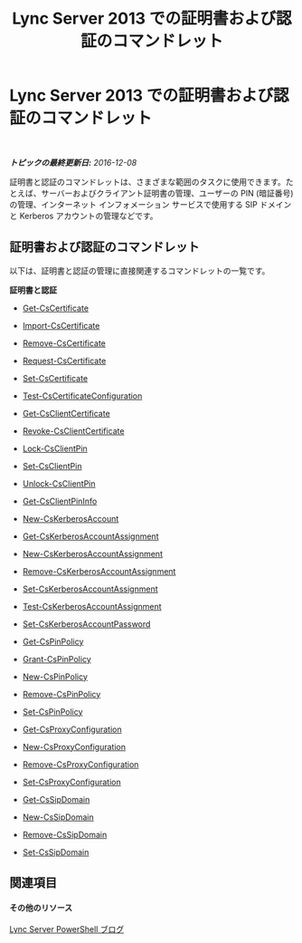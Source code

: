 ﻿---
title: Lync Server 2013 での証明書および認証のコマンドレット
TOCTitle: Lync Server 2013 での証明書および認証のコマンドレット
ms:assetid: ebb51778-3558-49d2-8343-d83e7a731559
ms:mtpsurl: https://technet.microsoft.com/ja-jp/library/Gg415680(v=OCS.15)
ms:contentKeyID: 48274043
ms.date: 12/10/2016
mtps_version: v=OCS.15
ms.translationtype: HT
---

# Lync Server 2013 での証明書および認証のコマンドレット

 

_**トピックの最終更新日:** 2016-12-08_

証明書と認証のコマンドレットは、さまざまな範囲のタスクに使用できます。たとえば、サーバーおよびクライアント証明書の管理、ユーザーの PIN (暗証番号) の管理、インターネット インフォメーション サービスで使用する SIP ドメインと Kerberos アカウントの管理などです。

## 証明書および認証のコマンドレット

以下は、証明書と認証の管理に直接関連するコマンドレットの一覧です。

**証明書と認証**

  - [Get-CsCertificate](get-cscertificate.md)

  - [Import-CsCertificate](import-cscertificate.md)

  - [Remove-CsCertificate](remove-cscertificate.md)

  - [Request-CsCertificate](request-cscertificate.md)

  - [Set-CsCertificate](set-cscertificate.md)

  - [Test-CsCertificateConfiguration](test-cscertificateconfiguration.md)

  - [Get-CsClientCertificate](get-csclientcertificate.md)

  - [Revoke-CsClientCertificate](revoke-csclientcertificate.md)

  - [Lock-CsClientPin](lock-csclientpin.md)

  - [Set-CsClientPin](set-csclientpin.md)

  - [Unlock-CsClientPin](unlock-csclientpin.md)

  - [Get-CsClientPinInfo](get-csclientpininfo.md)

  - [New-CsKerberosAccount](new-cskerberosaccount.md)

  - [Get-CsKerberosAccountAssignment](get-cskerberosaccountassignment.md)

  - [New-CsKerberosAccountAssignment](new-cskerberosaccountassignment.md)

  - [Remove-CsKerberosAccountAssignment](remove-cskerberosaccountassignment.md)

  - [Set-CsKerberosAccountAssignment](set-cskerberosaccountassignment.md)

  - [Test-CsKerberosAccountAssignment](test-cskerberosaccountassignment.md)

  - [Set-CsKerberosAccountPassword](set-cskerberosaccountpassword.md)

  - [Get-CsPinPolicy](get-cspinpolicy.md)

  - [Grant-CsPinPolicy](grant-cspinpolicy.md)

  - [New-CsPinPolicy](new-cspinpolicy.md)

  - [Remove-CsPinPolicy](remove-cspinpolicy.md)

  - [Set-CsPinPolicy](set-cspinpolicy.md)

  - [Get-CsProxyConfiguration](get-csproxyconfiguration.md)

  - [New-CsProxyConfiguration](new-csproxyconfiguration.md)

  - [Remove-CsProxyConfiguration](remove-csproxyconfiguration.md)

  - [Set-CsProxyConfiguration](set-csproxyconfiguration.md)

  - [Get-CsSipDomain](get-cssipdomain.md)

  - [New-CsSipDomain](new-cssipdomain.md)

  - [Remove-CsSipDomain](remove-cssipdomain.md)

  - [Set-CsSipDomain](set-cssipdomain.md)

## 関連項目

#### その他のリソース

[Lync Server PowerShell ブログ](http://go.microsoft.com/fwlink/?linkid=203150%26clcid=0x411)

